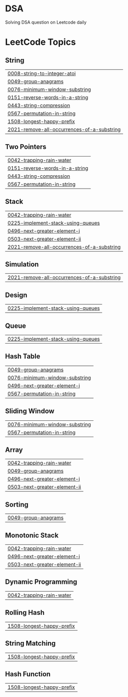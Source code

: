 # DSA
Solving DSA question on Leetcode daily

<!---LeetCode Topics Start-->
# LeetCode Topics
## String
|  |
| ------- |
| [0008-string-to-integer-atoi](https://github.com/Shalini-Codes/DSA/tree/master/0008-string-to-integer-atoi) |
| [0049-group-anagrams](https://github.com/Shalini-Codes/DSA/tree/master/0049-group-anagrams) |
| [0076-minimum-window-substring](https://github.com/Shalini-Codes/DSA/tree/master/0076-minimum-window-substring) |
| [0151-reverse-words-in-a-string](https://github.com/Shalini-Codes/DSA/tree/master/0151-reverse-words-in-a-string) |
| [0443-string-compression](https://github.com/Shalini-Codes/DSA/tree/master/0443-string-compression) |
| [0567-permutation-in-string](https://github.com/Shalini-Codes/DSA/tree/master/0567-permutation-in-string) |
| [1508-longest-happy-prefix](https://github.com/Shalini-Codes/DSA/tree/master/1508-longest-happy-prefix) |
| [2021-remove-all-occurrences-of-a-substring](https://github.com/Shalini-Codes/DSA/tree/master/2021-remove-all-occurrences-of-a-substring) |
## Two Pointers
|  |
| ------- |
| [0042-trapping-rain-water](https://github.com/Shalini-Codes/DSA/tree/master/0042-trapping-rain-water) |
| [0151-reverse-words-in-a-string](https://github.com/Shalini-Codes/DSA/tree/master/0151-reverse-words-in-a-string) |
| [0443-string-compression](https://github.com/Shalini-Codes/DSA/tree/master/0443-string-compression) |
| [0567-permutation-in-string](https://github.com/Shalini-Codes/DSA/tree/master/0567-permutation-in-string) |
## Stack
|  |
| ------- |
| [0042-trapping-rain-water](https://github.com/Shalini-Codes/DSA/tree/master/0042-trapping-rain-water) |
| [0225-implement-stack-using-queues](https://github.com/Shalini-Codes/DSA/tree/master/0225-implement-stack-using-queues) |
| [0496-next-greater-element-i](https://github.com/Shalini-Codes/DSA/tree/master/0496-next-greater-element-i) |
| [0503-next-greater-element-ii](https://github.com/Shalini-Codes/DSA/tree/master/0503-next-greater-element-ii) |
| [2021-remove-all-occurrences-of-a-substring](https://github.com/Shalini-Codes/DSA/tree/master/2021-remove-all-occurrences-of-a-substring) |
## Simulation
|  |
| ------- |
| [2021-remove-all-occurrences-of-a-substring](https://github.com/Shalini-Codes/DSA/tree/master/2021-remove-all-occurrences-of-a-substring) |
## Design
|  |
| ------- |
| [0225-implement-stack-using-queues](https://github.com/Shalini-Codes/DSA/tree/master/0225-implement-stack-using-queues) |
## Queue
|  |
| ------- |
| [0225-implement-stack-using-queues](https://github.com/Shalini-Codes/DSA/tree/master/0225-implement-stack-using-queues) |
## Hash Table
|  |
| ------- |
| [0049-group-anagrams](https://github.com/Shalini-Codes/DSA/tree/master/0049-group-anagrams) |
| [0076-minimum-window-substring](https://github.com/Shalini-Codes/DSA/tree/master/0076-minimum-window-substring) |
| [0496-next-greater-element-i](https://github.com/Shalini-Codes/DSA/tree/master/0496-next-greater-element-i) |
| [0567-permutation-in-string](https://github.com/Shalini-Codes/DSA/tree/master/0567-permutation-in-string) |
## Sliding Window
|  |
| ------- |
| [0076-minimum-window-substring](https://github.com/Shalini-Codes/DSA/tree/master/0076-minimum-window-substring) |
| [0567-permutation-in-string](https://github.com/Shalini-Codes/DSA/tree/master/0567-permutation-in-string) |
## Array
|  |
| ------- |
| [0042-trapping-rain-water](https://github.com/Shalini-Codes/DSA/tree/master/0042-trapping-rain-water) |
| [0049-group-anagrams](https://github.com/Shalini-Codes/DSA/tree/master/0049-group-anagrams) |
| [0496-next-greater-element-i](https://github.com/Shalini-Codes/DSA/tree/master/0496-next-greater-element-i) |
| [0503-next-greater-element-ii](https://github.com/Shalini-Codes/DSA/tree/master/0503-next-greater-element-ii) |
## Sorting
|  |
| ------- |
| [0049-group-anagrams](https://github.com/Shalini-Codes/DSA/tree/master/0049-group-anagrams) |
## Monotonic Stack
|  |
| ------- |
| [0042-trapping-rain-water](https://github.com/Shalini-Codes/DSA/tree/master/0042-trapping-rain-water) |
| [0496-next-greater-element-i](https://github.com/Shalini-Codes/DSA/tree/master/0496-next-greater-element-i) |
| [0503-next-greater-element-ii](https://github.com/Shalini-Codes/DSA/tree/master/0503-next-greater-element-ii) |
## Dynamic Programming
|  |
| ------- |
| [0042-trapping-rain-water](https://github.com/Shalini-Codes/DSA/tree/master/0042-trapping-rain-water) |
## Rolling Hash
|  |
| ------- |
| [1508-longest-happy-prefix](https://github.com/Shalini-Codes/DSA/tree/master/1508-longest-happy-prefix) |
## String Matching
|  |
| ------- |
| [1508-longest-happy-prefix](https://github.com/Shalini-Codes/DSA/tree/master/1508-longest-happy-prefix) |
## Hash Function
|  |
| ------- |
| [1508-longest-happy-prefix](https://github.com/Shalini-Codes/DSA/tree/master/1508-longest-happy-prefix) |
<!---LeetCode Topics End-->